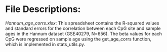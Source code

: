 # File Descriptions:

*Hannum_age_corrs.xlsx*: This spreadsheet contains the R-squared values and standard errors for the correlation between each CpG site and sample ages in the Hannum dataset (GSE40279, N=656). The beta values for each CpG were regressed on sample age using the get_age_corrs function, which is implemented in stats_utils.py.

